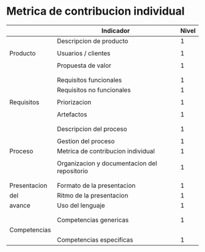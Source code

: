 # Metrica de contribucion individual

|              |                   Indicador                  | Nivel | 
|--------------|----------------------------------------------|-------|
|              |            Descripcion de producto           |   1   |
|              |                                              |       |
|   Producto   |              Usuarios / clientes             |   1   |
|              |                                              |       |
|              |              Propuesta de valor              |   1   |
|              |                                              |       |
|              |                                              |       |
|              |            Requisitos funcionales            |   1   |
|              |          Requisitos no funcionales           |   1   |
|              |                                              |       |
|  Requisitos  |                 Priorizacion                 |   1   |
|              |                                              |       |
|              |                  Artefactos                  |   1   |
|              |                                              |       |
|              |                                              |       |
|              |            Descripcion del proceso           |   1   |
|              |                                              |       |
|              |              Gestion del proceso             |   1   |
|   Proceso    |      Metrica de contribucion individual      |   1   |
|              |                                              |       |
|              | Organizacion y documentacion del repositorio |   1   |
|              |                                              |       |
|              |                                              |       |
| Presentacion |           Formato de la presentacion         |   1   |
|      del     |            Ritmo de la presentacion          |   1   |
|    avance    |                Uso del lenguaje              |   1   |
|              |                                              |       |
|              |                                              |       |
|              |              Competencias genericas          |   1   |
| Competencias |                                              |       |
|              |             Competencias especificas         |   1   |


